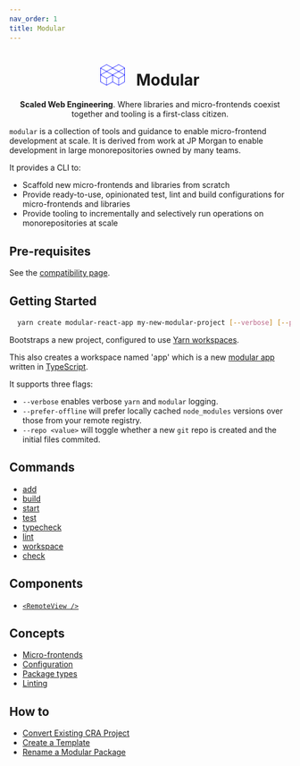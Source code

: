 ```yaml
---
nav_order: 1
title: Modular
---
```


<div align="center">
  <h1><img height="38px" width="44px" style="height: 38px; max-width: 44px" src="https://raw.githubusercontent.com/jpmorganchase/modular/main/docs/img/modular-hero.svg"> &nbsp; Modular</h1>

  <p><strong>Scaled Web Engineering</strong>. Where libraries and micro-frontends coexist together and tooling is a first-class citizen.</p>
</div>

`modular` is a collection of tools and guidance to enable micro-frontend
development at scale. It is derived from work at JP Morgan to enable development
in large monorepositories owned by many teams.

It provides a CLI to:

- Scaffold new micro-frontends and libraries from scratch
- Provide ready-to-use, opinionated test, lint and build configurations for
  micro-frontends and libraries
- Provide tooling to incrementally and selectively run operations on
  monorepositories at scale

## Pre-requisites

See the [compatibility page](./compatibility.md).

## Getting Started

```bash
  yarn create modular-react-app my-new-modular-project [--verbose] [--prefer-offline] [--repo]
```

Bootstraps a new project, configured to use
[Yarn workspaces](https://classic.yarnpkg.com/en/docs/workspaces/).

This also creates a workspace named 'app' which is a new
[modular app](./package-types) written in
[TypeScript](https://www.typescriptlang.org/).

It supports three flags:

- `--verbose` enables verbose `yarn` and `modular` logging.
- `--prefer-offline` will prefer locally cached `node_modules` versions over
  those from your remote registry.
- `--repo <value>` will toggle whether a new `git` repo is created and the
  initial files commited.

## Commands

- [add](./commands/add.md)
- [build](./commands/build.md)
- [start](./commands/start.md)
- [test](./commands/test.md)
- [typecheck](./commands/typecheck.md)
- [lint](./commands/lint.md)
- [workspace](./commands/workspace.md)
- [check](./commands/check.md)

## Components

- [`<RemoteView />`](./components/remote-view.md)

## Concepts

- [Micro-frontends](./concepts/microfrontends.md)
- [Configuration](./configuration.md)
- [Package types](./package-types)
- [Linting](./concepts/linting.md)

## How to

- [Convert Existing CRA Project](./how-to/convert-react-app.md)
- [Create a Template](./how-to/create-template.md)
- [Rename a Modular Package](./how-to/rename-package.md)
